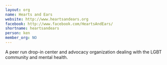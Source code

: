 ```yaml
---
layout: org
name: Hearts and Ears
website: http://www.heartsandears.org
facebook: http://www.facebook.com/HeartsAndEars/
shortname: heartsandears
person: ken
member_org: NO
---
```


A peer run drop-in center and advocacy organization dealing with the LGBT community and mental health.
